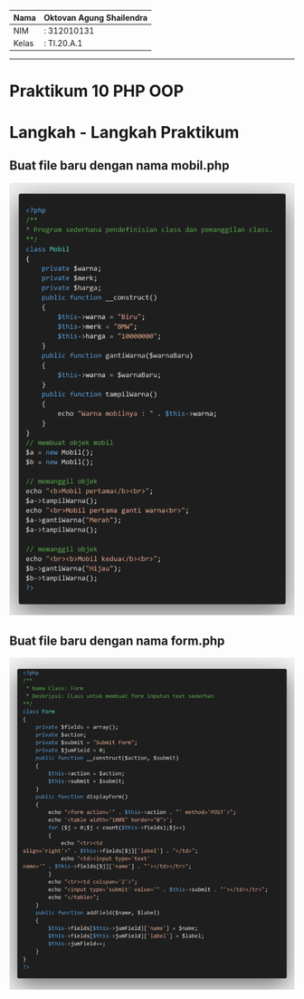 | Nama  | Oktovan Agung Shailendra|
|-------|-------------------------|
|NIM    |: 312010131              |
|Kelas  |: TI.20.A.1              |

---

# Praktikum 10 PHP OOP

# Langkah - Langkah Praktikum

## Buat file baru dengan nama **mobil.php**
![img](img/mobilphp.png)

## Buat file baru dengan nama **form.php**
![img](img/formphp.png)